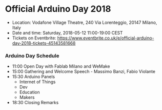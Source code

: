 # Official Arduino Day 2018

* Location: Vodafone Village Theatre, 240 Via Lorenteggio, 20147 Milano, Italy
* Date and time: Saturday, 2018-05-12 11:00-19:00 CEST
* Tickets on Eventbrite: <https://www.eventbrite.co.uk/e/official-arduino-day-2018-tickets-45143581668>

### Arduino Day Schedule

* 11:00 Open Day with Fablab Milano and WeMake
* 15:00 Gathering and Welcome Speech - Massimo Banzi, Fabio Violante
* 15:30 Arduino Panels
  - Internet of Things
  - Dev
  - Education
  - Makers
* 18:30 Closing Remarks

<!-- EOF -->
